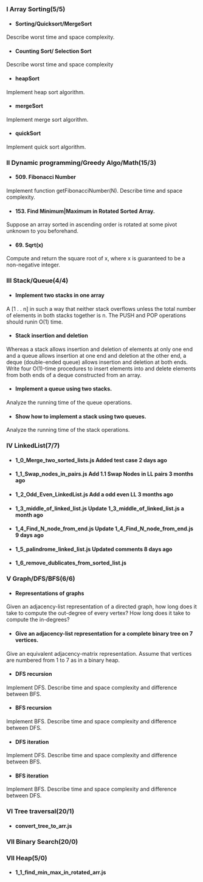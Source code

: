 ### I Array Sorting(5/5)

- #### Sorting/Quicksort/MergeSort
Describe worst time and space complexity.

- #### Counting Sort/ Selection Sort
Describe worst time and space complexity

- #### heapSort
Implement heap sort algorithm.

- #### mergeSort
Implement merge sort algorithm.

- #### quickSort
Implement quick sort algorithm.

### II Dynamic programming/Greedy Algo/Math(15/3)

- #### 509. Fibonacci Number
Implement function getFibonacciNumber(N). Describe time and space complexity.

- ####  153. Find Minimum|Maximum in Rotated Sorted Array.
Suppose an array sorted in ascending order is rotated at some pivot unknown to you beforehand.

- #### 69. Sqrt(x) 
Compute and return the square root of x, where x is guaranteed to be a non-negative integer.

### III Stack/Queue(4/4)

- #### Implement two stacks in one array
A [1 . . n] in such a way that neither stack overflows unless
the total number of elements in both stacks together is n. The PUSH and POP operations should runin O(1) time.

- #### Stack insertion and deletion
Whereas a stack allows insertion and deletion of elements at only one end and a queue allows insertion at one end and deletion at the other end, a deque (double-ended queue) allows insertion and deletion at both ends. Write four O(1)-time procedures to insert elements into and delete elements from both ends of a deque constructed from an array.

- #### Implement a queue using two stacks.
Analyze the running time of the queue operations.

- #### Show how to implement a stack using two queues.
Analyze the running time of the stack operations.

### IV LinkedList(7/7)

- #### 1_0_Merge_two_sorted_lists.js Added test case 2 days ago
- #### 1_1_Swap_nodes_in_pairs.js  Add 1.1 Swap Nodes in LL pairs  3 months ago
- #### 1_2_Odd_Even_LinkedList.js  Add a odd even LL 3 months ago
- #### 1_3_middle_of_linked_list.js  Update 1_3_middle_of_linked_list.js a month ago
- #### 1_4_Find_N_node_from_end.js Update 1_4_Find_N_node_from_end.js  9 days ago
- #### 1_5_palindrome_linked_list.js Updated comments  8 days ago
- #### 1_6_remove_dublicates_from_sorted_list.js

### V Graph/DFS/BFS(6/6)

- #### Representations of graphs
Given an adjacency-list representation of a directed graph, how long does it take to compute the out-degree of every vertex? How long does it take to compute the in-degrees?
- #### Give an adjacency-list representation for a complete binary tree on 7 vertices.
Give an equivalent adjacency-matrix representation. Assume that vertices are numbered from 1 to 7 as in a binary heap.
- #### DFS recursion
Implement DFS. Describe time and space complexity and difference between BFS.
- #### BFS recursion
Implement BFS. Describe time and space complexity and difference between DFS.
- #### DFS iteration
Implement DFS. Describe time and space complexity and difference between BFS.
- #### BFS iteration
Implement BFS. Describe time and space complexity and difference between DFS.

### VI Tree traversal(20/1)
- #### convert_tree_to_arr.js
### VII Binary Search(20/0)
### VII Heap(5/0)
- #### 1_1_find_min_max_in_rotated_arr.js
